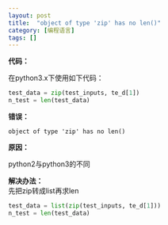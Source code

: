 ```yaml
---
layout: post
title:  "object of type 'zip' has no len()"
category: [编程语言]
tags: []
---
```


**代码：**  

在python3.x下使用如下代码：  
```python
test_data = zip(test_inputs, te_d[1])
n_test = len(test_data)
```

**错误：**  

```
object of type 'zip' has no len()
```

<!-- more -->

**原因：**  

python2与python3的不同

**解决办法：**  
先把zip转成list再求len 
```python
test_data = list(zip(test_inputs, te_d[1]))
n_test = len(test_data)
```